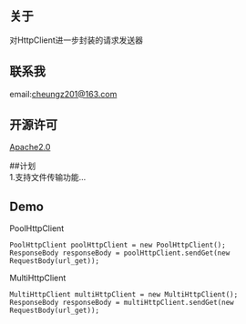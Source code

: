 ## 关于
对HttpClient进一步封装的请求发送器   

## 联系我
email:cheungz201@163.com

## 开源许可
[Apache2.0](https://www.apache.org/licenses/LICENSE-2.0.html)

##计划  
1.支持文件传输功能...
## Demo 
PoolHttpClient
~~~
PoolHttpClient poolHttpClient = new PoolHttpClient();  
ResponseBody responseBody = poolHttpClient.sendGet(new RequestBody(url_get));
~~~
MultiHttpClient
~~~
MultiHttpClient multiHttpClient = new MultiHttpClient();  
ResponseBody responseBody = multiHttpClient.sendGet(new RequestBody(url_get));
~~~